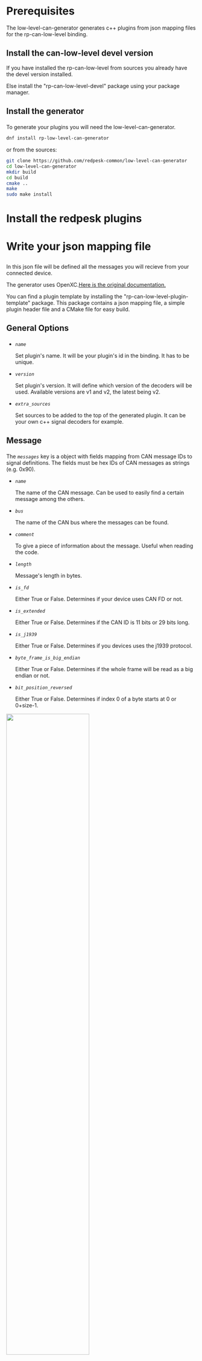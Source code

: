 # Prerequisites

The low-level-can-generator generates c++ plugins from json mapping files
for the rp-can-low-level binding.

## Install the can-low-level devel version

If you have installed the rp-can-low-level from sources you already have the
devel version installed.

Else install the "rp-can-low-level-devel" package using your package manager.

## Install the generator <p>

To generate your plugins you will need the low-level-can-generator.

```bash
dnf install rp-low-level-can-generator
```

or from the sources:

```bash 
git clone https://github.com/redpesk-common/low-level-can-generator
cd low-level-can-generator
mkdir build
cd build
cmake ..
make
sudo make install
```

# Install the redpesk plugins

# Write your json mapping file <p>

In this json file will be defined all the messages you will recieve from your
connected device.

The generator uses OpenXC.[Here is the original documentation.](https://github.com/openxc/vi-firmware/blob/master/docs/config/reference.rst)

You can find a plugin template by installing the 
"rp-can-low-level-plugin-template" package. This package contains a json 
mapping file, a simple plugin header file and a CMake file for easy build.

## General Options <p>

* *`name`* <p> Set plugin's name. It will be your plugin's id in the binding.
It has to be unique.

* *`version`* <p>Set plugin's version. It will define which version of the
decoders will be used. Available versions are v1 and v2, the latest being v2.

* *`extra_sources`* <p> Set sources to be added to the top of the generated
plugin. It can be your own c++ signal decoders for example.

## Message<p>

The *`messages`* key is a object with fields mapping from CAN message IDs 
to signal definitions. The fields must be hex IDs of CAN messages
as strings (e.g. 0x90).

* *`name`* <p> The name of the CAN message. Can be used to easily find a 
certain message among the others.

* *`bus`* <p> The name of the CAN bus where the messages can be found.

* *`comment`* <p> To give a piece of information about the message. Useful 
when reading the code.

* *`length`* <p> Message's length in bytes.

* *`is_fd`* <p> Either True or False. Determines if your device uses CAN FD
or not.

* *`is_extended`* <p> Either True or False. Determines if the CAN ID is 11 bits
or 29 bits long.

* *`is_j1939`* <p> Either True or False. Determines if you devices uses the
j1939 protocol.

* *`byte_frame_is_big_endian`* <p> Either True or False. Determines if the
whole frame will be read as a big endian or not.

* *`bit_position_reversed`* <p> Either True or False. Determines if index 0 of a byte starts at 0 or 0+size-1.
<img src="images/example_reversed.png" width="66%">

* *`signals`* <p> A list of CAN signal objects (described in the 
[signal](#signal) section) that are in this message, with the name of the
signal as the key.

* *`max_frequency`* <p>
If sending raw CAN messages to the output interfaces, this controls the maximum
frequency (in Hz) that the message will be process and let through. The default
value (0) means that all messages will be processed, and there is no limit
imposed by the firmware. If you want to make sure you don't miss a change in
value even when rate limiting, see the force_send_changed attribute. Defaults
to 0 (no limit).

* *`max_signal_frequency`* <p>
Setting the max signal frequency at the message level will cascade down to all
of the signals within the message (unless overridden). The default value (0)
means that all signals will be processed, and there is no limit imposed by the
firmware. See the max_frequency flag documentation for the signal mapping for
more information. If you want to make sure you don't miss a change in value
even when rate limiting, see the force_send_changed_signals attribute. Defaults
to 0 (no limit).

* *`force_send_changed`* <p>
Meant to be used in conjunction with max_frequency, if this is true a raw CAN
message will be sent regardless of the given frequency if the value has changed
(when using raw CAN passthrough). Defaults to true.

* *`force_send_changed_signals`* <p>
Setting this value on a message will cascade down to all of the signals within
the message (unless overridden). See the force_send_changed flag documentation
for the signal mapping for more information. Defaults to false.

## Signal <a name="#signal"></a> <p>

The attributes of a signal object within a message are:

* *`generic_name`* <p>
The name of the associated generic signal name (from the OpenXC specification)
that this should be translated to. Optional - if not specified, the signal is
read and stored in memory, but not sent to the output bus. This is handy for
combining the value of multiple signals into a composite measurement such as
steering wheel angle with its sign.

* *`bit_position`* <p>
The starting bit position of this signal within the message.

* *`bit_size`* <p>
The width in bits of the signal.

* *`factor (optional)`* <p>
The signal value is multiplied by this if set.

* *`offset (optional)`* <p>
This is added to the signal value if set.

* *`min_value (optional)`* <p>
The minimum value for the processed signal.

* *`max_value (optional)`* <p>
The maximum value for the processed signal.

* *`send_same (optional)`* <p>
If true, will re-send even if the value hasn't changed.

* *`force_send_changed (optional)`* <p>
If true, regardless of the frequency, it will send the value if it has changed.

* *`sign (optional)`* <p>
If the data is signed it indicates the encode.

* *`bit_sign_position (optional)`* <p>
The bit that indicates the sign of the signal in its CAN message.

* *`unit (optional)`* <p>
The unit of the data.

* *`decoder (optional)`* <p>
The name of a function that will be compiled with the firmware and should be
applied to the signal's value after the normal translation. See the
[Signal Decoder](#SignalDecoder) section for details.

* *`ignore (optional)`* <p>
Setting this to true on a signal will silence output of the signal. The VI
will not monitor the signal nor store any of its values. This is useful if
you are using a custom decoder for an entire message, want to silence the
normal output of the signals it handles. If you need to use the previously
stored values of any of the signals, you can use the ignoreDecoder as the
decoder for the signal. Defaults to false.

* *`enabled (optional)`* <p>
Enable or disable all processing of a CAN signal. By default, a signal is
enabled; if this flag is false, the signal will be left out of the generated
source code. Defaults to true.

>The difference between ignore, enabled and using an ignoreDecoder can be
confusing. To summarize the difference:
> * The enabled flag is the master control switch for a signal - when this
is false, the signal (or message, or mapping) will not be included in the
firmware at all. A common time to use this is if you want to have one
configuration file with many options, only a few of which are enabled in
any particular build.
> * The ignore flag will not exclude a signal from the firmware, but it will
not include it in the normal message processing pipeline. The most common use
case is when you need to reference the bit field information for the signal
from a custom decoder.
> * Finally, use the ignoreDecoder for your signal's decoder to both include
it in the firmware and handle it during the normal message processing pipeline,
but just silence its output. This is useful if you need to track the last known
value for this signal for a calculation in a custom decoder.

* *`states`* <p>
This is a mapping between the desired descriptive states (e.g. off) and the
corresponding numerical values from the CAN message (usually an integer). The
raw values are specified as a list to accommodate multiple raw states being
coalesced into a single final state (e.g. key off and key removed both mapping
to just "off").

* *`max_frequency (optional)`* <p>
Some CAN signals are sent at a very high frequency, likely more often than will
ever be useful to an application. This attribute sets the maximum frequency (Hz)
that the signal will be processed and let through. The default value (0) means
that all values will be processed, and there is no limit imposed by the
firmware. If you want to make sure you don't miss a change in value even when
dropping messages, see the force_send_changed attribute. You probably don't
want to combine this attribute with send_same or else you risk missing a status
change message.
Defauls to 0 (no limit).

* *`send_same (optional)`* <p>
By default, all signals are translated every time they are received from the
CAN bus. By setting this to false, you can force a signal to be sent only if
the value has actually changed. This works best with boolean and state based
signals. Defaults to true.

* *`force_send_changed (optional)`* <p>
Meant to be used in conjunction with max_frequency, if this is true a signal
will be sent regardless of the given frequency if the value has changed. This
is useful for state-based and boolean states, where the state change is the
most important thing and you don't want that message to be dropped. Defaults
to false.

* *`writable (optional)`* <p>
Set this attribute to true to allow this signal to be written back to the CAN
bus by an application. By default, the value will be interpreted as a floating
point number. Defaults to false.

* *`encoder (optional)`* <p>
You can specify a custom function here to encode the value for a CAN messages.

## Diagnostic Messages

The *`diagnostic_messages`* key is an array of objects describing a recurring diagnostic message request.

The attributes of each diagnostic message object are:

* *`bus`* <p>
The name of one of the previously defined CAN buses where this message should be requested.
* *`id`* <p>
the arbitration ID for the request.
* *`mode`* <p>
The diagnostic request mode, e.g. Mode 1 for powertrain diagnostic requests.
* *`frequency`* <p>
The frequency in Hz to request this diagnostic message. The maximum allowed frequency is 10Hz.
* *`pid (optional)`* <p>
If the mode uses PIDs, the pid to request.
* *`name (optional)`* <p>
A human readable, string name for this request. If provided, the response will have a name field (much like a normal translated message) with this value in place of bus, id, mode and pid.
* *`decoder (optional)`* <p>
When using a name, you can also specify a custom decoder function to parse the payload. This field is the name of a function (that matches the DiagnosticResponseDecoder function prototype). When a decoder is specified, the decoded value will be returned in the value field in place of payload.
* *`callback (optional)`* <p>
This field is the name of a function (that matches the DiagnosticResponseCallback function prototype) that should be called every time a response is received to this request.

## Signal Decoder <a name="#SignalDecoder"></a><p>

The default decoder for each signal is a simple passthrough, translating the
signal's value from engineering units to something more usable (using the
defined factor and offset). Some signals require additional processing that you
may wish to do within the binding and not on the host device. Other signals may need
to be combined to make a composite signal that's more meaningful to developers.

There is however a list of ready to use decoders provided by the low-can binding: 

* decode_state
* decode_booleanl
* decode_ignore
* decode_noop
* decode_bytes
* decode_ascii
* decode_date
* decode_time
* decode_signal
* decode_obd2_response

You can also define your own decoder. To do so, create a **signal-header.cpp**
file that will be added to the top of the generated c++ plugin file by adding
its filename to the *`extra_sources`* field. Then write you own decoder 
in this file. Here is an example:

```c++
openxc_DynamicField decoder_t::decode_date(signal_t& signal, std::shared_ptr<message_t> message, bool* send)
{
	float value = decoder_t::parse_signal_bitfield(signal, message);
	AFB_DEBUG("Decoded message from parse_signal_bitfield: %f", value);
	openxc_DynamicField decoded_value = build_DynamicField(value);

	// Don't send if they is no changes
	if ((signal.get_last_value() == value && !signal.get_send_same()) || !*send )
		*send = false;
	signal.set_last_value(value);

	return decoded_value;
}
```

## Json Example <p>

```json
{	"name": "NMEA2000",
	"version" : "2.0",
	"extra_sources": [],
	"messages": {
		"60160": {
			"name": "Iso.Transport.Protocol.Data.Transfer",
			"bus":"hs",
			"comment":"ISO Transport Protocol, Data Transfer",
			"length": 8,
			"is_fd": false,
			"is_extended": false,
			"is_j1939": true,
			"byte_frame_is_big_endian": true,
			"bit_position_reversed": true,
			"signals": {
				"Sid": {
					"bit_position": 0,
					"bit_size": 8,
					"sign": 0,
					"generic_name": "Iso.Transport.Protocol.Data.Transfer.Sid"
				},
				"Data": {
					"bit_position": 8,
					"bit_size": 56,
					"decoder": "decoder_t::decode_bytes",
					"sign": 0,
					"generic_name": "Iso.Transport.Protocol.Data.Transfer.Data"
				}
			}
		},
		"60160#1": {
			"name": "60160",
			"bus":"hs",
			"comment":"Abstract signals for 60160",
			"length": 8,
			"is_fd": false,
			"is_extended": false,
			"is_j1939": true,
			"byte_frame_is_big_endian": true,
			"bit_position_reversed": true,
			"signals": {
				"signal.60160": {
					"bit_position": 0,
					"bit_size": 64,
					"comment": "One signals",
					"decoder": "decoder_t::decode_60160",
					"sign": 0,
					"generic_name": "signal.60160"
				}
			}
		}
	}
}
```

# Generate your plugin 

To generate your plugin you'll have to use the low-level-can-generator.
Once you have installed the generator and wrote your json mapping file, execute
this command: 

 ```bash
can-config-generator -m you-mapping-file.json -o your-plugin-name.cpp
 ```

# Build and install your plugin

At the root of your plugin project (replace "generated-plugin" by the name of
your plugin).

```bash
mkdir build && cd build
cmake ..
make generated-plugin
make install_generated-plugin
```

Now activate the plugin in the can-low-level.
To do so, edit the control-rp-can-low-level.json file to
make it look like the example down below. This file should be located in
/usr/local/rp-can-low-level/etc/.
```json
{
	"$schema": "",
	"metadata": {
		"uid": "Low Can",
		"version": "2.0",
		"api": "low-can",
		"info": "Low can Configuration"
	},
	"config": {
		"active_message_set": 0,
		"dev-mapping": {
			"hs": "can0",
			"ls": "can0"
		},
		"diagnostic_bus": "hs"
	},
	"plugins": [
		{
			"uid": "generated-plugin",
			"info": "custom generated plugin",
			"libs": "generated-plugin.ctlso"
		}
	]
}
```

Congratulations, your plugin is now ready to be used.